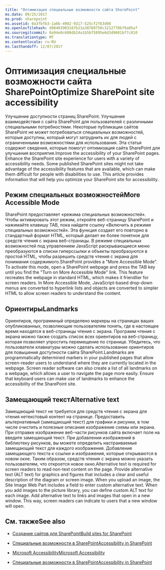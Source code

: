 ```yaml
---
title: "Оптимизация специальные возможности сайта SharePoint"
ms.date: 09/25/2017
ms.prod: sharepoint
ms.assetid: 0a3fbfb3-1a0b-4902-9317-525cf2f63d98
ms.openlocfilehash: d98403903187b21a38769750c3212778b79a05af
ms.sourcegitcommit: 0a94e0c600db24a1b5bf5895e6d3d9681bf7c810
ms.translationtype: MT
ms.contentlocale: ru-RU
ms.lasthandoff: 12/07/2017
---
```

# <a name="optimize-sharepoint-site-accessibility"></a><span data-ttu-id="6f3d2-102">Оптимизация специальные возможности сайта SharePoint</span><span class="sxs-lookup"><span data-stu-id="6f3d2-102">Optimize SharePoint site accessibility</span></span>
<span data-ttu-id="6f3d2-p101">Улучшение доступности страниц SharePoint. Улучшение взаимодействия с сайта SharePoint для пользователей с различными специальными потребностями. Некоторые публикации сайтов SharePoint не может потребоваться специальных возможностей, которые доступны, который могут затруднить их для людей с ограниченными возможностями для использования. Эта статья содержит сведения, которые помогут оптимизация сайта SharePoint для улучшения восприятия.</span><span class="sxs-lookup"><span data-stu-id="6f3d2-p101">Improve the accessibility of your SharePoint pages. Enhance the SharePoint site experience for users with a variety of accessibility needs. Some published SharePoint sites might not take advantage of the accessibility features that are available, which can make them difficult for people with disabilities to use. This article provides information that will help you optimize your SharePoint site for accessibility.</span></span> 
  
    
    


## <a name="more-accessible-mode"></a><span data-ttu-id="6f3d2-107">Режим специальных возможностей</span><span class="sxs-lookup"><span data-stu-id="6f3d2-107">More Accessible Mode</span></span>

<span data-ttu-id="6f3d2-p102">SharePoint предоставляет «режима специальных возможностей». Чтобы активировать этот режим, откройте веб-страницу SharePoint и нажимайте клавишу TAB, пока найдете ссылку «Включить в режиме специальных возможностей». Эта функция создает его повторно в стандартный формат HTML, который делает ее более понятное для средств чтения с экрана веб-страницы. В режиме специальных возможностей под управлением JavaScript раскрывающиеся меню преобразуются в списки гиперссылки и объекты преобразуются в простой HTML, чтобы разрешить средств чтения с экрана для понимания содержимого.</span><span class="sxs-lookup"><span data-stu-id="6f3d2-p102">SharePoint provides a "More Accessible Mode". To activate this mode, open a SharePoint webpage and press the TAB key until you find the "Turn on More Accessible Mode" link. This feature recreates the webpage in standard HTML, which makes it friendlier for screen readers. In More Accessible Mode, JavaScript-based drop-down menus are converted to hyperlink lists and objects are converted to simpler HTML to allow screen readers to understand the content.</span></span> 
  
    
    

## <a name="landmarks"></a><span data-ttu-id="6f3d2-112">Ориентиры</span><span class="sxs-lookup"><span data-stu-id="6f3d2-112">Landmarks</span></span>

<span data-ttu-id="6f3d2-p103">Ориентиров, программный определено маркеры на страницах ваших опубликованных, позволяющие пользователям понять, где в настоящее время находятся в веб-страницы чтения с экрана. Программ чтения с экрана можно также создать список всех ориентиров на веб-страницу, которая позволяет упростить перемещение по странице. Убедитесь, что пользователи клавиатуры можно сделать использование ориентиров для повышения доступности сайта SharePoint.</span><span class="sxs-lookup"><span data-stu-id="6f3d2-p103">Landmarks are programmatically determined markers in your published pages that allow screen-reader users to understand where they are currently located in the webpage. Screen reader software can also create a list of all landmarks on a webpage, which allows a user to navigate the page more easily. Ensure that keyboard users can make use of landmarks to enhance the accessibility of the SharePoint site.</span></span>
  
    
    

## <a name="alternative-text"></a><span data-ttu-id="6f3d2-116">Замещающий текст</span><span class="sxs-lookup"><span data-stu-id="6f3d2-116">Alternative text</span></span>

<span data-ttu-id="6f3d2-p104">Замещающий текст не требуется для средств чтения с экрана для чтения нетекстовый контент на странице. Предоставить альтернативный (замещающий текст) для графики и рисунки, в том числе очистить и полезные описания изображение схемы или экрана. При отправке изображение веб-части рисунков сайта включает поле на введите замещающий текст. При добавлении изображений в библиотеку рисунков, вы можете определить настраиваемые замещающий текст для каждого изображения. Добавление замещающего текста к ссылки и изображения, которые открываются в новом окне. Таким образом, средств чтения с экрана можно указать пользователям, что откроется новое окно.</span><span class="sxs-lookup"><span data-stu-id="6f3d2-p104">Alternative text is required for screen readers to read non-text content on the page. Provide alternative text (ALT text) for graphics and figures that includes a clear and useful description of the diagram or screen image. When you upload an image, the Site Image Web Part includes a field to enter custom alternative text. When you add images to the picture library, you can define custom ALT text for each image. Add alternative text to links and images that open in a new window. This way, screen readers can indicate to users that a new window will open.</span></span>
  
    
    

## <a name="see-also"></a><span data-ttu-id="6f3d2-123">См. также</span><span class="sxs-lookup"><span data-stu-id="6f3d2-123">See also</span></span>
<span data-ttu-id="6f3d2-124"><a name="bk_addresources"> </a></span><span class="sxs-lookup"><span data-stu-id="6f3d2-124"><a name="bk_addresources"> </a></span></span>


-  [<span data-ttu-id="6f3d2-125">Создание сайтов для SharePoint</span><span class="sxs-lookup"><span data-stu-id="6f3d2-125">Build sites for SharePoint</span></span>](build-sites-for-sharepoint.md)
    
  
-  [<span data-ttu-id="6f3d2-126">Специальные возможности в SharePoint</span><span class="sxs-lookup"><span data-stu-id="6f3d2-126">Accessibility in SharePoint</span></span>](accessibility-in-sharepoint.md)
    
  
-  [<span data-ttu-id="6f3d2-127">Microsoft Accessibility</span><span class="sxs-lookup"><span data-stu-id="6f3d2-127">Microsoft Accessibility</span></span>](https://www.microsoft.com/enable)
    
  
-  [<span data-ttu-id="6f3d2-128">Специальные возможности в SharePoint</span><span class="sxs-lookup"><span data-stu-id="6f3d2-128">Accessibility in SharePoint</span></span>](https://microsoft.sharepoint.com/teams/msenable/Pages/AccessibilityinSharePoint.aspx)
    
  


